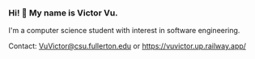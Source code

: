 ### Hi! 👋 My name is Victor Vu.

I'm a computer science student with interest in software engineering.

Contact: VuVictor@csu.fullerton.edu or https://vuvictor.up.railway.app/
